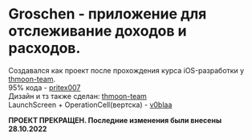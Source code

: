 # Groschen - приложение для отслеживание доходов и расходов.
Создавался как проект после прохождения курса iOS-разработки у [thmoon-team](https://github.com/thmoon-team).  
95% кода - [pritex007](https://github.com/Pritex007)  
Дизайн и тз также сделан: [thmoon-team](https://github.com/thmoon-team)  
LaunchScreen + OperationCell(вертска) - [v0blaa](https://github.com/v0blaa)  

**ПРОЕКТ ПРЕКРАЩЕН. Последние изменения были внесены 28.10.2022**
